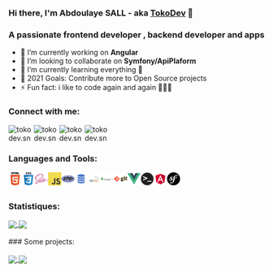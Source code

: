 ### Hi there, I'm Abdoulaye SALL - aka [TokoDev][github] 👋
<h3>A passionate frontend developer , backend developer and apps</h3>

- 🔭 I’m currently working on **Angular**
- 👯 I’m looking to collaborate on **Symfony/ApiPlaform**
- 🌱 I’m currently learning everything 🤣
- 🥅 2021 Goals: Contribute more to Open Source projects
- ⚡ Fun fact: i like to code again and again 🤣🤣🤣

### Connect with me:

[<img align="left" alt="tokodev.sn" width="50px" src="https://img.icons8.com/fluent/48/000000/linkedin.png"/>][linkedin]
[<img align="left" alt="tokodev.sn" width="50px" src="https://img.icons8.com/fluent/48/000000/instagram-new.png"/>][instagram]
[<img align="left" alt="tokodev.sn" width="50px" src="https://img.icons8.com/color/48/000000/twitter-squared.png"/>][twitter]
[<img align="left" alt="tokodev.sn" width="50px" src="https://img.icons8.com/fluent/48/000000/facebook-new.png"/>][facebook]

<br />
<br />

### Languages and Tools:

[<img align="left" alt="HTML5" width="26px" src="https://raw.githubusercontent.com/github/explore/80688e429a7d4ef2fca1e82350fe8e3517d3494d/topics/html/html.png" />][github]
[<img align="left" alt="CSS3" width="26px" src="https://raw.githubusercontent.com/github/explore/80688e429a7d4ef2fca1e82350fe8e3517d3494d/topics/css/css.png" />][github]
[<img align="left" alt="Sass" width="26px" src="https://raw.githubusercontent.com/github/explore/80688e429a7d4ef2fca1e82350fe8e3517d3494d/topics/sass/sass.png" />][github]
[<img align="left" alt="JavaScript" width="26px" src="https://raw.githubusercontent.com/github/explore/80688e429a7d4ef2fca1e82350fe8e3517d3494d/topics/javascript/javascript.png" />][github]
[<img align="left" alt="HTML5" width="26px" src="https://raw.githubusercontent.com/github/explore/80688e429a7d4ef2fca1e82350fe8e3517d3494d/topics/php/php.png" />][github]
[<img align="left" alt="SQL" width="26px" src="https://raw.githubusercontent.com/github/explore/80688e429a7d4ef2fca1e82350fe8e3517d3494d/topics/sql/sql.png" />][github]
[<img align="left" alt="MySQL" width="26px" src="https://raw.githubusercontent.com/github/explore/80688e429a7d4ef2fca1e82350fe8e3517d3494d/topics/mysql/mysql.png" />][github]
[<img align="left" alt="MongoDB" width="26px" src="https://raw.githubusercontent.com/github/explore/80688e429a7d4ef2fca1e82350fe8e3517d3494d/topics/mongodb/mongodb.png" />][github]
[<img align="left" alt="Git" width="26px" src="https://raw.githubusercontent.com/github/explore/80688e429a7d4ef2fca1e82350fe8e3517d3494d/topics/git/git.png" />][github]
[<img align="left" alt="GitHub" width="26px" src="https://raw.githubusercontent.com/github/explore/78df643247d429f6cc873026c0622819ad797942/topics/vue/vue.png" />][github]
[<img align="left" alt="Terminal" width="26px" src="https://raw.githubusercontent.com/github/explore/80688e429a7d4ef2fca1e82350fe8e3517d3494d/topics/terminal/terminal.png" />][github]
[<img align="left" alt="Terminal" width="26px" src="https://raw.githubusercontent.com/github/explore/80688e429a7d4ef2fca1e82350fe8e3517d3494d/topics/angular/angular.png" />][github]
[<img align="left" alt="Terminal" width="26px" src="https://raw.githubusercontent.com/github/explore/80688e429a7d4ef2fca1e82350fe8e3517d3494d/topics/symfony/symfony.png" />][github]
<br />
<br />
### Statistiques:
<a href="https://github.com/tokoodev">
  <img align="center" src="https://github-readme-stats.vercel.app/api/top-langs/?username=tokoodev&theme=dark&hide_langs_below=1" />
</a>
<a href="https://github.com/tokoodev">
 <img align="center" src="https://github-readme-stats.vercel.app/api?username=tokoodev&&show_icons=true&title_color=ffffff&icon_color=bb2acf&text_color=daf7dc&bg_color=151515"/>
</a>
<br />
<br />
### Some projects:
<br />
<br />
<a href="https://github.com/tokoodev">
  <img align="center" src="https://github-readme-stats.vercel.app/api/pin/?username=tokoodev&repo=suivie-apprenants&theme=dark" />
</a>
<a href="https://github.com/tokoodev/">
 <img align="center" src="https://github-readme-stats.vercel.app/api/pin/?username=tokoodev&repo=gestion-biens&theme=dark" />
</a>

[website]: tokodev.sn
[facebook]: https://www.facebook.com/tokosel
[twitter]: https://twitter.com/Abdoula46100171
[instagram]: https://www.instagram.com/tokosel_/
[linkedin]: https://www.linkedin.com/in/abdoulaye-sall-8a86a4162/
[github]: https://github.com/TokooDev
